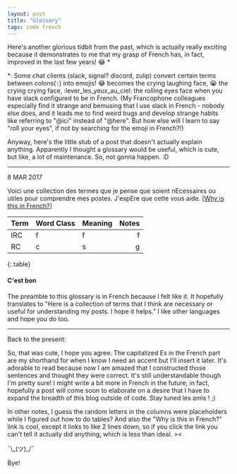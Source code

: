 ```yaml
---
layout: post
title: "Glossary"
tags: code french
---
```


Here's another glorious tidbit from the past, which is actually really exciting because it demonstrates to me that my grasp of French has, in fact, improved in the last few years! :joy: <!--more-->*

*: Some chat clients (slack, signal? discord, zulip) convert certain terms between colons(`:`) into emojis! :joy: becomes the crying laughing face, :sob: the crying crying face, :lever_les_yeux_au_ciel: the rolling eyes face when you have slack configured to be in French. (My Francophone colleagues especially find it strange and bemusing that I use slack in French - nobody else does, and it leads me to find weird bugs and develop strange habits like referring to "@ici" instead of "@here". But how else will I learn to say "roll your eyes", if not by searching for the emoji in French?!)

Anyway, here's the little stub of a post that doesn't actually explain anything. Apparently I thought a glossary would be useful, which is cute, but like, a lot of maintenance. So, not gonna happen. :D

---

8 MAR 2017

Voici une collection des termes que je pense que soient nEcessaires ou utiles pour comprendre mes postes. J'espEre que cette vous aide. <!--more-->[[Why is this in French?](#c'est-bon)]

Term | Word Class | Meaning | Notes |
---- | ---- | ---- | ----: |
IRC | f | f | f |
RC | c | s | g |
{:.table}

#### C'est bon
The preamble to this glossary is in French because I felt like it. It hopefully translates to "Here is a collection of terms that I think are necessary or useful for understanding my posts. I hope it helps." I like other languages and hope you do too.

---

Back to the present:

So, that was cute, I hope you agree. The capitalized Es in the French part are my shorthand for when I know I need an accent but I'll insert it later. It's adorable to read because now I am amazed that I constructed those sentences and thought they were correct. It's still understandable though I'm pretty sure! I might write a bit more in French in the future; in fact, hopefully a post will come soon to elaborate on a desire that I have to expand the breadth of this blog outside of code. Stay tuned les amis ! ;)

In other notes, I guess the random letters in the columns were placeholders while I figured out how to do tables? And also the "Why is this in French?" link is cool, except it links to like 2 lines down, so if you click the link you can't tell it actually did anything, which is less than ideal. ><

¯\\\_(ツ)\_/¯

Bye!
